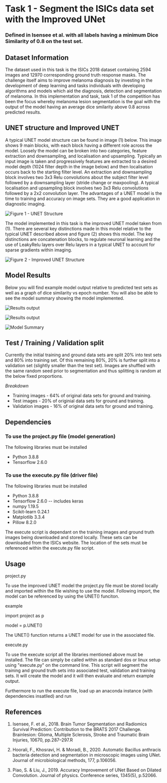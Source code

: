 # Task 1 - Segment the ISICs data set with the Improved UNet

### Defined in Isensee et al. with all labels having a minimum Dice Similarity of 0.8 on the test set.  

## Dataset Information

The dataset used in this task is the ISICs 2018 dataset containing 2594 images and 12970 corresponding ground truth response masks. The challenge itself aims to improve melanoma diagnosis by investing in the development of deep learning and tasks individuals with developing algorithms and models which aid the diagnosis, detection and segmentation of melanoma. In this implementation and task, task 1 of the competition has been the focus whereby melanoma lesion segmentation is the goal with the output of the model having an average dice smilarity above 0.8 across predicted results. 

## UNET structure and Improved UNET

A typical UNET model structure can be found in image (1) below. This image shows 9 main blocks, with each block having a different role across the model. Loosely the model can be broken into two categories, feature extraction and downsampling, and localisation and upsampling. Typically an input image is taken and progressively features are extracted to a desired model depth (1024 filter depth in the image below) and then localisation occurs back to the starting filter level. An extraction and downsampling block involves two 3x3 Relu convolutions about the subject filter level followed by a downsampling layer (stride change or maxpooling). A typical localisation and upsampling block involves two 3x3 Relu convolutions followed by a 2x2 convolution layer. The advantages of a UNET model is the time to training and accuracy on image sets. They are a good application in diagnostic imaging. 

![Figure 1 - UNET Structure](Readme_Images/UNETStructurebase.jpeg)

The model implemented in this task is the improved UNET model taken from (1).
There are several key distinctions made in this model relative to the typical UNET described above and figure (2) shows this model. 
The key distinctions are concatenation blocks, to regulate neuronal learning and the use of LeakyRelu layers over Relu layers in a typical UNET to account for sparse gradients within imaging.

![Figure 2 - Improved UNET Structure](Readme_Images/UNETStructure.jpeg)

## Model Results

Below you will find example model output relative to predicted test sets as well as a graph of dice similarity vs epoch number. You will also be able to see the model summary showing the model implemented. 

![Results output](Readme_Images/model_output.jpeg)

![Results output](Readme_Images/Results.jpeg)

![Model Summary](Readme_Images/Model_summary.jpeg)

## Test / Training / Validation split
Currently the initial training and ground data sets are split 20% into test sets and 80% into training set. Of this remaining 80%, 20% is further split into a validation set (slightly smaller than the test set). Images are shuffled with the same random seed prior to segmentation and thus splitting is random at the below fixed proportions. 

_Breakdown_ 

* Training images - 64% of original data sets for ground and training.
* Test images - 20% of originial data sets for ground and training.
* Validation images - 16% of original data sets for ground and training. 

## Dependencies

### To use the project.py file (model generation)
The following libraries must be installed 

* Python 3.8.8
* Tensorflow 2.6.0

### To use the execute.py file (driver file)
The following libraries must be installed

* Python 3.8.8
* Tensorflow 2.6.0 -- includes keras
* numpy 1.19.5
* Scikit-learn 0.24.1
* Matplotlib 3.3.4
* Pillow 8.2.0

The execute script is dependant on the training images and ground truth images being downloaded and stored locally. These sets can be downloaded from the ISICs
website. The location of the sets must be referenced within the execute.py file script. 

## Usage

project.py

To use the improved UNET model the project.py file must be stored locally and imported within the file wishing to use the model. Following import, the model can be referenced by using the UNET() funciton. 

example

import project as p

model = p.UNET()

The UNET() function returns a UNET model for use in the associated file. 

execute.py

To use the execute script all the libraries mentioned above must be installed. The file can simply be called within as standard dos or linux setup using "execute.py" on the command line. This script will segment the training and ground truth sets into associated test, validation and training sets. It will create the model and it will then evaluate and return example output. 

Furthermore to run the execute file, load up an anaconda instance (with dependencies insatlled) and run   

## References

1) Isensee, F. et al., 2018. Brain Tumor Segmentation and Radiomics Survival Prediction: Contribution to the BRATS 2017 Challenge. Brainlesion: Glioma, Multiple Sclerosis, Stroke and Traumatic Brain Injuries, 10670, pp.287–297.R

2) Hoorali, F., Khosravi, H. & Moradi, B., 2020. Automatic Bacillus anthracis 	bacteria detection and segmentation in microscopic images using UNet. Journal of microbiological methods, 177, p.106056.

3) Piao, S. & Liu, J., 2019. Accuracy Improvement of UNet Based on Dilated  Convolution. Journal of physics. Conference series, 1345(5), p.52066.
  